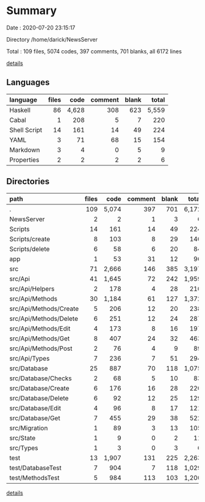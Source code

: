 # Summary

Date : 2020-07-20 23:15:17

Directory /home/darick/NewsServer

Total : 109 files,  5074 codes, 397 comments, 701 blanks, all 6172 lines

[details](details.md)

## Languages
| language | files | code | comment | blank | total |
| :--- | ---: | ---: | ---: | ---: | ---: |
| Haskell | 86 | 4,628 | 308 | 623 | 5,559 |
| Cabal | 1 | 208 | 5 | 7 | 220 |
| Shell Script | 14 | 161 | 14 | 49 | 224 |
| YAML | 3 | 71 | 68 | 15 | 154 |
| Markdown | 3 | 4 | 0 | 5 | 9 |
| Properties | 2 | 2 | 2 | 2 | 6 |

## Directories
| path | files | code | comment | blank | total |
| :--- | ---: | ---: | ---: | ---: | ---: |
| . | 109 | 5,074 | 397 | 701 | 6,172 |
| NewsServer | 2 | 2 | 1 | 3 | 6 |
| Scripts | 14 | 161 | 14 | 49 | 224 |
| Scripts/create | 8 | 103 | 8 | 29 | 140 |
| Scripts/delete | 6 | 58 | 6 | 20 | 84 |
| app | 1 | 53 | 31 | 12 | 96 |
| src | 71 | 2,666 | 146 | 385 | 3,197 |
| src/Api | 41 | 1,645 | 72 | 242 | 1,959 |
| src/Api/Helpers | 2 | 178 | 4 | 28 | 210 |
| src/Api/Methods | 30 | 1,184 | 61 | 127 | 1,372 |
| src/Api/Methods/Create | 5 | 206 | 12 | 20 | 238 |
| src/Api/Methods/Delete | 6 | 251 | 12 | 24 | 287 |
| src/Api/Methods/Edit | 4 | 173 | 8 | 16 | 197 |
| src/Api/Methods/Get | 8 | 407 | 24 | 32 | 463 |
| src/Api/Methods/Post | 2 | 76 | 4 | 9 | 89 |
| src/Api/Types | 7 | 236 | 7 | 51 | 294 |
| src/Database | 25 | 887 | 70 | 118 | 1,075 |
| src/Database/Checks | 2 | 68 | 5 | 10 | 83 |
| src/Database/Create | 6 | 176 | 16 | 28 | 220 |
| src/Database/Delete | 6 | 92 | 12 | 25 | 129 |
| src/Database/Edit | 4 | 96 | 8 | 17 | 121 |
| src/Database/Get | 7 | 455 | 29 | 38 | 522 |
| src/Migration | 1 | 89 | 3 | 13 | 105 |
| src/State | 1 | 9 | 0 | 2 | 11 |
| src/Types | 1 | 3 | 0 | 3 | 6 |
| test | 13 | 1,907 | 131 | 225 | 2,263 |
| test/DatabaseTest | 7 | 904 | 7 | 118 | 1,029 |
| test/MethodsTest | 5 | 984 | 113 | 103 | 1,200 |

[details](details.md)